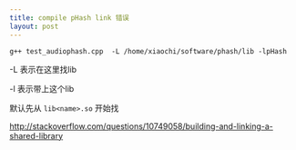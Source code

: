 ```yaml
---
title: compile pHash link 错误
layout: post
---
```


    g++ test_audiophash.cpp  -L /home/xiaochi/software/phash/lib -lpHash

-L 表示在这里找lib

-l 表示带上这个lib

默认先从 `lib<name>.so` 开始找

http://stackoverflow.com/questions/10749058/building-and-linking-a-shared-library
